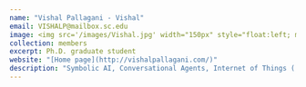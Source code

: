 ```yaml
---
name: "Vishal Pallagani - Vishal"
email: VISHALP@mailbox.sc.edu
image: <img src='/images/Vishal.jpg' width="150px" style="float:left; margin:0px 10px 0px 0px;">
collection: members
excerpt: Ph.D. graduate student
website: "[Home page](http://vishalpallagani.com/)"
description: "Symbolic AI, Conversational Agents, Internet of Things ( IoT )."  
---
```


